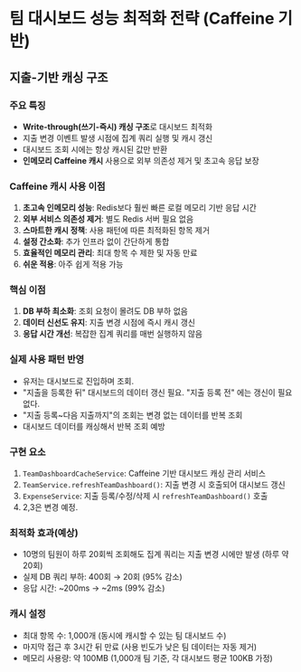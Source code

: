  # 팀 대시보드 성능 최적화 전략 (Caffeine 기반)

## 지출-기반 캐싱 구조

### 주요 특징

- **Write-through(쓰기-즉시) 캐싱 구조**로 대시보드 최적화
- 지출 변경 이벤트 발생 시점에 집계 쿼리 실행 및 캐시 갱신
- 대시보드 조회 시에는 항상 캐시된 값만 반환
- **인메모리 Caffeine 캐시** 사용으로 외부 의존성 제거 및 초고속 응답 보장

### Caffeine 캐시 사용 이점

1. **초고속 인메모리 성능**: Redis보다 훨씬 빠른 로컬 메모리 기반 응답 시간
2. **외부 서비스 의존성 제거**: 별도 Redis 서버 필요 없음
3. **스마트한 캐시 정책**: 사용 패턴에 따른 최적화된 항목 제거
4. **설정 간소화**: 추가 인프라 없이 간단하게 통합
5. **효율적인 메모리 관리**: 최대 항목 수 제한 및 자동 만료
6. **쉬운 적용**: 아주 쉽게 적용 가능

### 핵심 이점

1. **DB 부하 최소화**: 조회 요청이 몰려도 DB 부하 없음
2. **데이터 신선도 유지**: 지출 변경 시점에 즉시 캐시 갱신
3. **응답 시간 개선**: 복잡한 집계 쿼리를 매번 실행하지 않음

### 실제 사용 패턴 반영

- 유저는 대시보드로 진입하며 조회. 
- "지출을 등록한 뒤" 대시보드의 데이터 갱신 필요. "지출 등록 전" 에는 갱신이 필요 없다.
- "지출 등록~다음 지출까지"의 조회는 변경 없는 데이터를 반복 조회
- 대시보드 데이터를 캐싱해서 반복 조회 예방

### 구현 요소

1. `TeamDashboardCacheService`: Caffeine 기반 대시보드 캐싱 관리 서비스
2. `TeamService.refreshTeamDashboard()`: 지출 변경 시 호출되어 대시보드 갱신
3. `ExpenseService`: 지출 등록/수정/삭제 시 `refreshTeamDashboard()` 호출
4. 2,3은 변경 예정. 

### 최적화 효과(예상)

- 10명의 팀원이 하루 20회씩 조회해도 집계 쿼리는 지출 변경 시에만 발생 (하루 약 20회)
- 실제 DB 쿼리 부하: 400회 → 20회 (95% 감소)
- 응답 시간: ~200ms → ~2ms (99% 감소)

### 캐시 설정

- 최대 항목 수: 1,000개 (동시에 캐시할 수 있는 팀 대시보드 수)
- 마지막 접근 후 3시간 뒤 만료 (사용 빈도가 낮은 팀 데이터는 자동 제거)
- 메모리 사용량: 약 100MB (1,000개 팀 기준, 각 대시보드 평균 100KB 가정)
